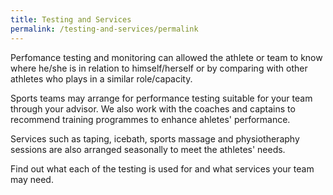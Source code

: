 ```yaml
---
title: Testing and Services
permalink: /testing-and-services/permalink
---
```

Perfomance testing and monitoring can allowed the athlete or team to know where he/she is in relation to himself/herself or by comparing with other athletes who plays in a similar role/capacity.  

Sports teams may arrange for performance testing suitable for your team through your advisor.  We also work with the coaches and captains to recommend training programmes to enhance ahletes' performance. 

Services such as taping, icebath, sports massage and physiotheraphy sessions are also arranged seasonally to meet the athletes' needs. 

Find out what each of the testing is used for and what services your team may need. 